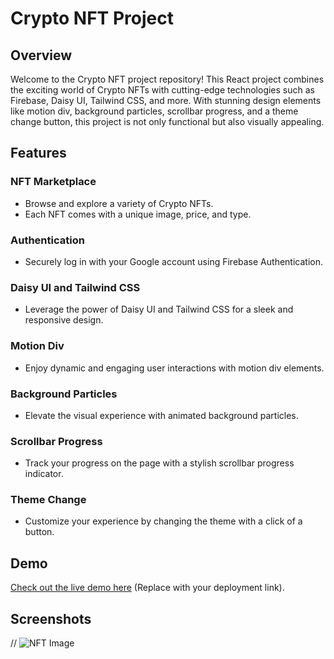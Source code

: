 # Crypto NFT Project

## Overview

Welcome to the Crypto NFT project repository! This React project combines the exciting world of Crypto NFTs with cutting-edge technologies such as Firebase, Daisy UI, Tailwind CSS, and more. With stunning design elements like motion div, background particles, scrollbar progress, and a theme change button, this project is not only functional but also visually appealing.

## Features

### NFT Marketplace
- Browse and explore a variety of Crypto NFTs.
- Each NFT comes with a unique image, price, and type.

### Authentication
- Securely log in with your Google account using Firebase Authentication.

### Daisy UI and Tailwind CSS
- Leverage the power of Daisy UI and Tailwind CSS for a sleek and responsive design.

### Motion Div
- Enjoy dynamic and engaging user interactions with motion div elements.

### Background Particles
- Elevate the visual experience with animated background particles.

### Scrollbar Progress
- Track your progress on the page with a stylish scrollbar progress indicator.

### Theme Change
- Customize your experience by changing the theme with a click of a button.

## Demo

[Check out the live demo here](#) (Replace with your deployment link).

## Screenshots

// ![NFT Image](nft-image.jpg)
